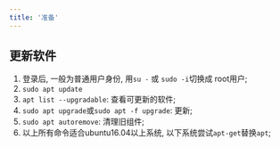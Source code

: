 ```yaml
---
title: '准备'
---
```


## 更新软件
1. 登录后, 一般为普通用户身份, 用`su -` 或 `sudo -i`切换成 root用户;
2. `sudo apt update`
3. `apt list --upgradable`: 查看可更新的软件;
4. `sudo apt upgrade`或`sudo apt -f upgrade`: 更新; 
5. `sudo apt autoremove`: 清理旧组件;
6. 以上所有命令适合ubuntu16.04以上系统, 以下系统尝试`apt-get`替换`apt`;
